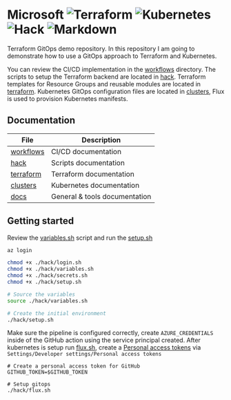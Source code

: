# Microsoft ![Terraform](https://github.com/MarkWarnekeMe/Microsoft/workflows/Terraform/badge.svg?branch=main) ![Kubernetes](https://github.com/MarkWarnekeMe/Microsoft/workflows/Kubernetes/badge.svg?branch=main) ![Hack](https://github.com/MarkWarnekeMe/Microsoft/workflows/Hack/badge.svg?branch=main) ![Markdown](https://github.com/MarkWarnekeMe/Microsoft/workflows/Markdown/badge.svg?branch=main)

Terraform GitOps demo repository.
In this repository I am going to demonstrate how to use a GitOps approach to Terraform and Kubernetes.

You can review the CI/CD implementation in the [workflows](./workflows/) directory.
The scripts to setup the Terraform backend are located in [hack](../hack/).
Terraform templates for Resource Groups and reusable modules are located in [terraform](../terraform/).
Kubernetes GitOps configuration files are located in [clusters](../clusters/), Flux is used to provision Kubernetes manifests.

## Documentation

| File                       | Description              |
| -------------------------- | ------------------------ |
| [workflows](./workflows/)  | CI/CD documentation      |
| [hack](../hack/)           | Scripts documentation    |
| [terraform](../terraform/) | Terraform documentation  |
| [clusters](../clusters/)   | Kubernetes documentation      |
| [docs](../docs/)           | General & tools documentation |


## Getting started

Review the [variables.sh](https://github.com/MarkWarnekeMe/Microsoft/blob/main/hack/variables.sh) script and run the [setup.sh](https://github.com/MarkWarnekeMe/Microsoft/blob/main/hack/setup.sh)

```sh
az login

chmod +x ./hack/login.sh
chmod +x ./hack/variables.sh
chmod +x ./hack/secrets.sh
chmod +x ./hack/setup.sh

# Source the variables
source ./hack/variables.sh

# Create the initial environment
./hack/setup.sh
```

Make sure the pipeline is configured correctly, create `AZURE_CREDENTIALS` inside of the GitHub action using the service principal created.
After kubernetes is setup run [flux.sh](https://github.com/MarkWarnekeMe/Microsoft/blob/main/hack/flux.sh), create a [Personal access tokens](https://github.com/settings/tokens/new) via `Settings/Developer settings/Personal access tokens`

```
# Create a personal access token for GitHub 
GITHUB_TOKEN=$GITHUB_TOKEN

# Setup gitops
./hack/flux.sh
```

